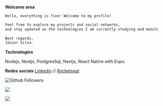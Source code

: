 **Welcome area**
```bash
Hello, everything is fine? Welcome to my profile!

Feel free to explore my projects and social networks, 
and stay updated on the technologies I am currently studying and monitoring.
 
Best regards,
Júnior Silva.
```
**Technologies**

 Nodejs, Nestjs, PostgresSql, Nextjs, React Native with Expo.

**Redes sociais**
[Linkedin](https://www.linkedin.com/in/junior-silva-7483a2102/)  //  [Rocketseat](https://app.rocketseat.com.br/me/junior-silva-1584998136)

![Github Followers](https://img.shields.io/github/followers/JuniorN1?label=Followers&logo=GitHub&style=for-the-badge)

![](https://img.shields.io/github/stars/JuniorN1?style=for-the-badge)

![](https://komarev.com/ghpvc/?username=JuniorN1) 
